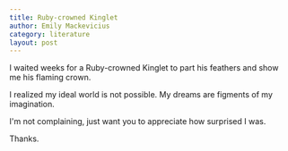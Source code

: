 ```yaml
---
title: Ruby-crowned Kinglet
author: Emily Mackevicius
category: literature
layout: post
---
```


I waited weeks for a Ruby-crowned Kinglet to part his feathers and show me his flaming crown.  

I realized my ideal world is not possible.  My dreams are figments of my imagination.

I'm not complaining, just want you to appreciate how surprised I was. 

Thanks.
